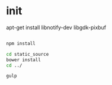 init
====


apt-get install libnotify-dev libgdk-pixbuf


```bash

npm install

cd static_source
bower install
cd ../

gulp

```